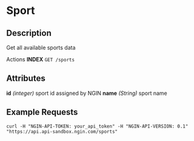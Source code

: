 Sport
=====

Description
-----------
Get all available sports data

Actions
**INDEX** `GET /sports`
 
Attributes
----------
**id** *(integer)*	sport id assigned by NGIN
**name**	*(String)*	sport name

Example Requests
----------------
    curl -H "NGIN-API-TOKEN: your_api_token" -H "NGIN-API-VERSION: 0.1"  "https://api.api-sandbox.ngin.com/sports"
